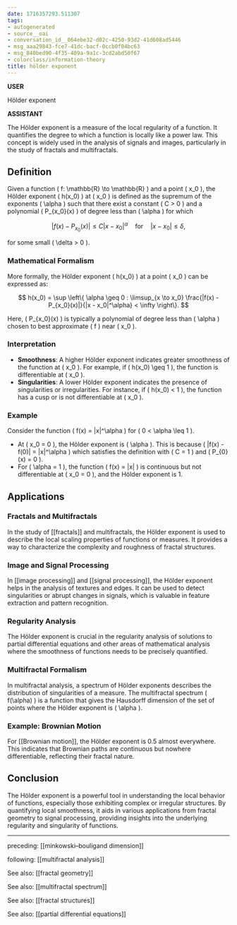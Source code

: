 ```yaml
---
date: 1716357293.511307
tags:
- autogenerated
- source__oai
- conversation_id__064ebe32-d02c-4250-93d2-41d608ad5446
- msg_aaa29843-fce7-41dc-bacf-0ccb0f04bc63
- msg_840bed90-4f35-409a-9a1c-3cd2abd50f67
- colorclass/information-theory
title: hölder exponent
---
```


**USER**

Hölder exponent


**ASSISTANT**

The Hölder exponent is a measure of the local regularity of a function. It quantifies the degree to which a function is locally like a power law. This concept is widely used in the analysis of signals and images, particularly in the study of fractals and multifractals.

## Definition

Given a function \( f: \mathbb{R} \to \mathbb{R} \) and a point \( x_0 \), the Hölder exponent \( h(x_0) \) at \( x_0 \) is defined as the supremum of the exponents \( \alpha \) such that there exist a constant \( C > 0 \) and a polynomial \( P_{x_0}(x) \) of degree less than \( \alpha \) for which

$$
|f(x) - P_{x_0}(x)| \leq C |x - x_0|^\alpha \quad \text{for} \quad |x - x_0| \leq \delta,
$$

for some small \( \delta > 0 \).

### Mathematical Formalism

More formally, the Hölder exponent \( h(x_0) \) at a point \( x_0 \) can be expressed as:

$$
h(x_0) = \sup \left\{ \alpha \geq 0 : \limsup_{x \to x_0} \frac{|f(x) - P_{x_0}(x)|}{|x - x_0|^\alpha} < \infty \right\}.
$$

Here, \( P_{x_0}(x) \) is typically a polynomial of degree less than \( \alpha \) chosen to best approximate \( f \) near \( x_0 \).

### Interpretation

- **Smoothness**: A higher Hölder exponent indicates greater smoothness of the function at \( x_0 \). For example, if \( h(x_0) \geq 1 \), the function is differentiable at \( x_0 \).
- **Singularities**: A lower Hölder exponent indicates the presence of singularities or irregularities. For instance, if \( h(x_0) < 1 \), the function has a cusp or is not differentiable at \( x_0 \).

### Example

Consider the function \( f(x) = |x|^\alpha \) for \( 0 < \alpha \leq 1 \).

- At \( x_0 = 0 \), the Hölder exponent is \( \alpha \). This is because \( |f(x) - f(0)| = |x|^\alpha \) which satisfies the definition with \( C = 1 \) and \( P_{0}(x) = 0 \).
- For \( \alpha = 1 \), the function \( f(x) = |x| \) is continuous but not differentiable at \( x_0 = 0 \), and the Hölder exponent is 1.

## Applications

### Fractals and Multifractals

In the study of [[fractals]] and multifractals, the Hölder exponent is used to describe the local scaling properties of functions or measures. It provides a way to characterize the complexity and roughness of fractal structures.

### Image and Signal Processing

In [[image processing]] and [[signal processing]], the Hölder exponent helps in the analysis of textures and edges. It can be used to detect singularities or abrupt changes in signals, which is valuable in feature extraction and pattern recognition.

### Regularity Analysis

The Hölder exponent is crucial in the regularity analysis of solutions to partial differential equations and other areas of mathematical analysis where the smoothness of functions needs to be precisely quantified.

### Multifractal Formalism

In multifractal analysis, a spectrum of Hölder exponents describes the distribution of singularities of a measure. The multifractal spectrum \( f(\alpha) \) is a function that gives the Hausdorff dimension of the set of points where the Hölder exponent is \( \alpha \).

### Example: Brownian Motion

For [[Brownian motion]], the Hölder exponent is 0.5 almost everywhere. This indicates that Brownian paths are continuous but nowhere differentiable, reflecting their fractal nature.

## Conclusion

The Hölder exponent is a powerful tool in understanding the local behavior of functions, especially those exhibiting complex or irregular structures. By quantifying local smoothness, it aids in various applications from fractal geometry to signal processing, providing insights into the underlying regularity and singularity of functions.


---

preceding: [[minkowski–bouligand dimension]]  


following: [[multifractal analysis]]

See also: [[fractal geometry]]


See also: [[multifractal spectrum]]


See also: [[fractal structures]]


See also: [[partial differential equations]]
